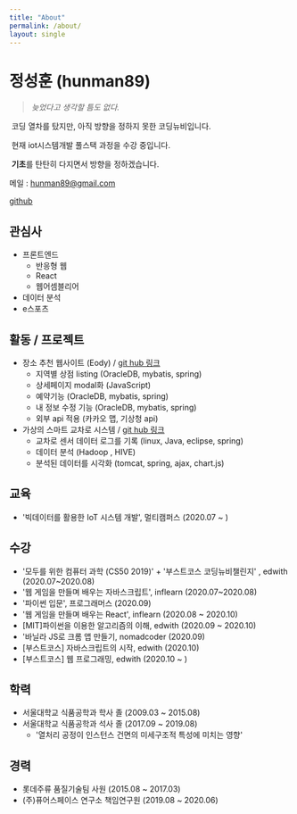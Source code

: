 ```yaml
---
title: "About"
permalink: /about/
layout: single
---
```


# 정성훈 (hunman89)

> *늦었다고 생각할 틈도 없다.*

​	코딩 열차를 탔지만, 아직 방향을 정하지 못한 코딩뉴비입니다. 

​    현재 iot시스템개발 풀스택 과정을 수강 중입니다. 

​    **기초**를 탄탄히 다지면서 방향을 정하겠습니다.  



메일 :  hunman89@gmail.com 

[github](https://github.com/hunman89)



## 관심사

* 프론트엔드
  * 반응형 웹
  * React
  * 웹어셈블리어
* 데이터 분석
* e스포츠



## 활동 / 프로젝트

* 장소 추천 웹사이트 (Eody) / [git hub 링크](https://github.com/socialDe/Eody)
  * 지역별 상점 listing (OracleDB, mybatis, spring)
  * 상세페이지 modal화 (JavaScript)
  * 예약기능 (OracleDB, mybatis, spring)
  * 내 정보 수정 기능 (OracleDB, mybatis, spring)
  * 외부 api 적용 (카카오 맵, 기상청 api)
* 가상의 스마트 교차로 시스템 / [git hub 링크](https://github.com/hunman89/smartcross-bigdata)
  * 교차로 센서 데이터 로그를 기록 (linux, Java, eclipse, spring)
  * 데이터 분석 (Hadoop , HIVE)
  * 분석된 데이터를 시각화 (tomcat, spring, ajax, chart.js)



## 교육

* '빅데이터를 활용한 IoT 시스템 개발', 멀티캠퍼스 (2020.07 ~ ) 



## 수강

* '모두를 위한 컴퓨터 과학 (CS50 2019)' + '부스트코스 코딩뉴비챌린지' , edwith (2020.07~2020.08)
* '웹 게임을 만들며 배우는 자바스크립트', inflearn (2020.07~2020.08)
* '파이썬 입문', 프로그래머스 (2020.09)
* '웹 게임을 만들며 배우는 React', inflearn (2020.08 ~ 2020.10)
* [MIT]파이썬을 이용한 알고리즘의 이해, edwith (2020.09 ~ 2020.10)
* '바닐라 JS로 크롬 앱 만들기, nomadcoder (2020.09)
* [부스트코스] 자바스크립트의 시작, edwith (2020.10)
* [부스트코스] 웹 프로그래밍, edwith (2020.10 ~ )



## 학력

* 서울대학교 식품공학과 학사 졸 (2009.03 ~ 2015.08)
* 서울대학교 식품공학과 석사 졸 (2017.09 ~ 2019.08)
  * '열처리 공정이 인스턴스 건면의 미세구조적 특성에 미치는 영향'



## 경력

* 롯데주류 품질기술팀 사원 (2015.08 ~ 2017.03)  
* (주)퓨어스페이스 연구소 책임연구원 (2019.08 ~ 2020.06)

